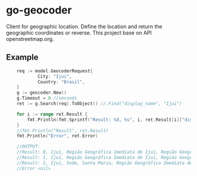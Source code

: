 # go-geocoder
Client for geographic location. Define the location and return the geographic coordinates or reverse.
This project base on API openstreetmap.org.

## Example
```go
	req := model.GeocoderRequest{
			City: "Ijui",
			Country: "Brasil",
	}
	g := geocoder.New()
	g.Timeout = 8 //seconds
	ret := g.Search(req).ToObject() //.Find("display_name", "Ijui")

	for i := range ret.Result {
		fmt.Println(fmt.Sprintf("Result: %d, %s", i, ret.Result[i]["display_name"]))
	}
	//fmt.Println("Result", ret.Result)
	fmt.Println("Error", ret.Error)

	//OUTPUT:
	//Result: 0, Ijuí, Região Geográfica Imediata de Ijuí, Região Geográfica Intermediária de Ijui, Rio Grande do Sul, Região Sul, Brasil
	//Result: 1, Ijuí, Região Geográfica Imediata de Ijuí, Região Geográfica Intermediária de Ijui, Rio Grande do Sul, Região Sul, Brasil
	//Result: 2, Ijuí, Sede, Santa Maria, Região Geográfica Imediata de Santa Maria, Região Geográfica Intermediária de Santa Maria, Rio Grande do Sul, Região Sul, 97105-370, Brasil
	//Error <nil>
```